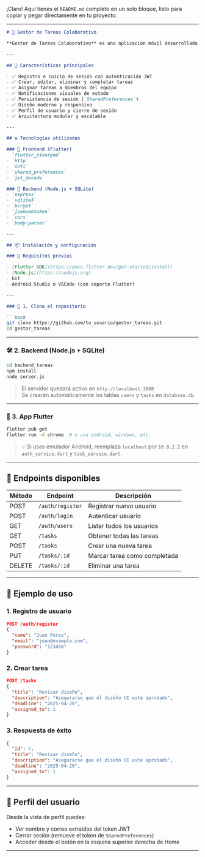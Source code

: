 ¡Claro! Aquí tienes el `README.md` completo en un solo bloque, listo para copiar y pegar directamente en tu proyecto:

---

```md
# 🧠 Gestor de Tareas Colaborativo

**Gestor de Tareas Colaborativo** es una aplicación móvil desarrollada con **Flutter** que permite a múltiples usuarios gestionar tareas de manera eficiente dentro de un equipo de trabajo. La app está respaldada por un backend en **Node.js + SQLite**, ofreciendo autenticación, persistencia de datos y comunicación con API RESTful.

---

## 📱 Características principales

- ✅ Registro e inicio de sesión con autenticación JWT
- ✅ Crear, editar, eliminar y completar tareas
- ✅ Asignar tareas a miembros del equipo
- ✅ Notificaciones visuales de estado
- ✅ Persistencia de sesión (`SharedPreferences`)
- ✅ Diseño moderno y responsivo
- ✅ Perfil de usuario y cierre de sesión
- ✅ Arquitectura modular y escalable

---

## ⚙️ Tecnologías utilizadas

### 🔸 Frontend (Flutter)
- `flutter_riverpod`
- `http`
- `intl`
- `shared_preferences`
- `jwt_decode`

### 🔹 Backend (Node.js + SQLite)
- `express`
- `sqlite3`
- `bcrypt`
- `jsonwebtoken`
- `cors`
- `body-parser`

---

## 📦 Instalación y configuración

### 🔧 Requisitos previos

- [Flutter SDK](https://docs.flutter.dev/get-started/install)
- [Node.js](https://nodejs.org)
- Git
- Android Studio o VSCode (con soporte Flutter)

---

### 📁 1. Clona el repositorio

```bash
git clone https://github.com/tu_usuario/gestor_tareas.git
cd gestor_tareas
```

---

### 🛠️ 2. Backend (Node.js + SQLite)

```bash
cd backend_tareas
npm install
node server.js
```

> El servidor quedará activo en `http://localhost:3000`  
> Se crearán automáticamente las tablas `users` y `tasks` en `database.db`.

---

### 📲 3. App Flutter

```bash
flutter pub get
flutter run -d chrome  # o usa android, windows, etc.
```

> 💡 Si usas emulador Android, reemplaza `localhost` por `10.0.2.2` en `auth_service.dart` y `task_service.dart`.

---

## 🧪 Endpoints disponibles

| Método | Endpoint           | Descripción                         |
|--------|--------------------|-------------------------------------|
| POST   | `/auth/register`   | Registrar nuevo usuario             |
| POST   | `/auth/login`      | Autenticar usuario                  |
| GET    | `/auth/users`      | Listar todos los usuarios           |
| GET    | `/tasks`           | Obtener todas las tareas            |
| POST   | `/tasks`           | Crear una nueva tarea               |
| PUT    | `/tasks/:id`       | Marcar tarea como completada        |
| DELETE | `/tasks/:id`       | Eliminar una tarea                  |

---

## 🧪 Ejemplo de uso

### 1. Registro de usuario

```json
POST /auth/register
{
  "name": "Juan Pérez",
  "email": "juan@example.com",
  "password": "123456"
}
```

### 2. Crear tarea

```json
POST /tasks
{
  "title": "Revisar diseño",
  "description": "Asegurarse que el diseño UI esté aprobado",
  "deadline": "2025-04-20",
  "assigned_to": 1
}
```

### 3. Respuesta de éxito

```json
{
  "id": 7,
  "title": "Revisar diseño",
  "description": "Asegurarse que el diseño UI esté aprobado",
  "deadline": "2025-04-20",
  "assigned_to": 1
}
```

---

## 👤 Perfil del usuario

Desde la vista de perfil puedes:

- Ver nombre y correo extraídos del token JWT
- Cerrar sesión (remueve el token de `SharedPreferences`)
- Acceder desde el botón en la esquina superior derecha de Home

---

